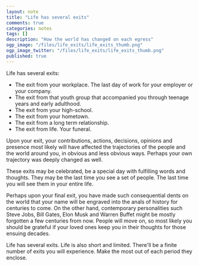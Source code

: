```yaml
---
layout: note
title: "Life has several exits"
comments: true
categories: notes
tags: []
description: "How the world has changed on each egress"
ogp_image: "/files/life_exits/life_exits_thumb.png"
ogp_image_twitter: "/files/life_exits/life_exits_thumb.png"
published: true
---
```


Life has several exits:

- The exit from your workplace. The last day of work for your employer or your company.
- The exit from that youth group that accompanied you through teenage years and early adulthood.
- The exit from your high-school.
- The exit from your hometown.
- The exit from a long term relationship.
- The exit from life. Your funeral.

Upon your exit, your contributions, actions, decisions, opinions and presence most likely will have affected the trajectories of the people and the world around you, in obvious and less obvious ways. Perhaps your own trajectory was deeply changed as well.

These exits may be celebrated, be a special day with fulfilling words and thoughts. They may be the last time you see a set of people. The last time you will see them in your entire life.

Perhaps upon your final exit, you have made such consequential dents on the world that your name will be engraved into the anals of history for centuries to come. On the other hand, contemporary personalities such Steve Jobs, Bill Gates, Elon Musk and Warren Buffet might be mostly forgotten a few centuries from now. People will move on, so most likely you should be grateful if your loved ones keep you in their thoughts for those ensuing decades.

Life has several exits. Life is also short and limited. There'll be a finite number of exits you will experience. Make the most out of each period they enclose.
